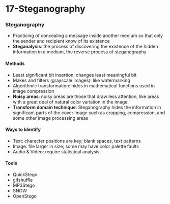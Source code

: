 # 17-Steganography

### Steganography

* Practicing of concealing a message inside another medium so that only the sender and recipient know of its existence
* **Steganalysis**: the process of discovering the existence of the hidden information in a medium, the reverse process of steganography

#### Methods

* Least significant bit insertion: changes least meaningful bit
* Makes and filters \(grayscale images\): like watermarking
* Algorithmic transformation: hides in mathematical functions used in image compression
* **Noisy areas**: noisy areas are those that draw less attention, like areas with a great deal of natural color variation in the image
* **Transform domain technique**: Steganography hides the information in significant parts of the cover image such as cropping, compression, and some other image processing areas

#### Ways to Identify

* Text: character positions are key; blank spaces, text patterns
* Image: file larger in size; some may have color palette faults
* Audio & Video: require statistical analysis

#### Tools

* QuickStego
* gifshuffle
* MP3Stego
* SNOW
* OpenStego

